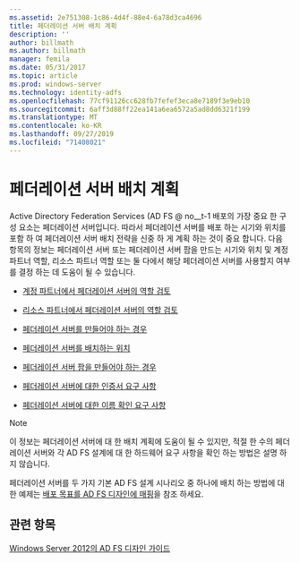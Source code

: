 ```yaml
---
ms.assetid: 2e751308-1c86-4d4f-88e4-6a78d3ca4696
title: 페더레이션 서버 배치 계획
description: ''
author: billmath
ms.author: billmath
manager: femila
ms.date: 05/31/2017
ms.topic: article
ms.prod: windows-server
ms.technology: identity-adfs
ms.openlocfilehash: 77cf91126cc628fb7fefef3eca8e7189f3e9eb10
ms.sourcegitcommit: 6aff3d88ff22ea141a6ea6572a5ad8dd6321f199
ms.translationtype: MT
ms.contentlocale: ko-KR
ms.lasthandoff: 09/27/2019
ms.locfileid: "71408021"
---
```

# <a name="planning-federation-server-placement"></a>페더레이션 서버 배치 계획

Active Directory Federation Services \(AD FS @ no__t-1 배포의 가장 중요 한 구성 요소는 페더레이션 서버입니다. 따라서 페더레이션 서버를 배포 하는 시기와 위치를 포함 하 여 페더레이션 서버 배치 전략을 신중 하 게 계획 하는 것이 중요 합니다. 다음 항목의 정보는 페더레이션 서버 또는 페더레이션 서버 팜을 만드는 시기와 위치 및 계정 파트너 역할, 리소스 파트너 역할 또는 둘 다에서 해당 페더레이션 서버를 사용할지 여부를 결정 하는 데 도움이 될 수 있습니다.  
  
-   [계정 파트너에서 페더레이션 서버의 역할 검토](Review-the-Role-of-the-Federation-Server-in-the-Account-Partner.md)  
  
-   [리소스 파트너에서 페더레이션 서버의 역할 검토](Review-the-Role-of-the-Federation-Server-in-the-Resource-Partner.md)  
  
-   [페더레이션 서버를 만들어야 하는 경우](When-to-Create-a-Federation-Server.md)  
  
-   [페더레이션 서버를 배치하는 위치](Where-to-Place-a-Federation-Server.md)  
  
-   [페더레이션 서버 팜을 만들어야 하는 경우](When-to-Create-a-Federation-Server-Farm.md)  
  
-   [페더레이션 서버에 대한 인증서 요구 사항](Certificate-Requirements-for-Federation-Servers.md)  
  
-   [페더레이션 서버에 대한 이름 확인 요구 사항](Name-Resolution-Requirements-for-Federation-Servers.md)  
  
> [!NOTE]  
> 이 정보는 페더레이션 서버에 대 한 배치 계획에 도움이 될 수 있지만, 적절 한 수의 페더레이션 서버와 각 AD FS 설계에 대 한 하드웨어 요구 사항을 확인 하는 방법은 설명 하지 않습니다.  
  
페더레이션 서버를 두 가지 기본 AD FS 설계 시나리오 중 하나에 배치 하는 방법에 대 한 예제는 [배포 목표를 AD FS 디자인에 매핑](Mapping-Your-Deployment-Goals-to-an-AD-FS-Design.md)을 참조 하세요.  
  
## <a name="see-also"></a>관련 항목
[Windows Server 2012의 AD FS 디자인 가이드](AD-FS-Design-Guide-in-Windows-Server-2012.md)


